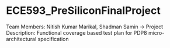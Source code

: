 # ECE593_PreSiliconFinalProject
Team Members: Nitish Kumar Marikal, Shadman Samin  -> Project Description: Functional coverage based test plan for PDP8 micro-architectural specification
